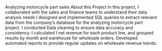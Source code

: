 Analyzing motorcycle part sales
About this Project
	In this project, I collaborated with the sales and finance teams to understand their data analysis needs 
	I designed and implemented SQL queries to extract relevant data from the company’s database for the analyzing motorcycle part project.
	I conducted Data cleaning to ensure data accuracy and consistency.
	I calculated I net revenue for each product line, and grouped results by month and warehouse for wholesale orders.
	Developed automated reports to provide regular updates on wholesale revenue trends.

